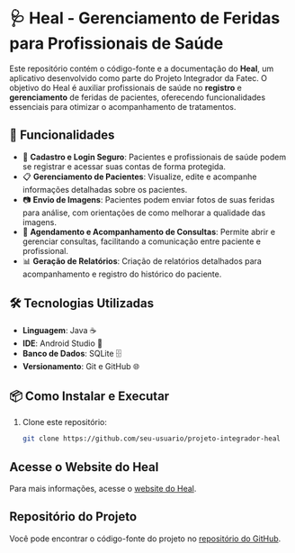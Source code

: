 # 🩺 Heal - Gerenciamento de Feridas para Profissionais de Saúde

Este repositório contém o código-fonte e a documentação do **Heal**, um aplicativo desenvolvido como parte do Projeto Integrador da Fatec. O objetivo do Heal é auxiliar profissionais de saúde no **registro** e **gerenciamento** de feridas de pacientes, oferecendo funcionalidades essenciais para otimizar o acompanhamento de tratamentos.

## 🚀 Funcionalidades

- 🔐 **Cadastro e Login Seguro**: Pacientes e profissionais de saúde podem se registrar e acessar suas contas de forma protegida.
- 📋 **Gerenciamento de Pacientes**: Visualize, edite e acompanhe informações detalhadas sobre os pacientes.
- 📷 **Envio de Imagens**: Pacientes podem enviar fotos de suas feridas para análise, com orientações de como melhorar a qualidade das imagens.
- 📅 **Agendamento e Acompanhamento de Consultas**: Permite abrir e gerenciar consultas, facilitando a comunicação entre paciente e profissional.
- 📊 **Geração de Relatórios**: Criação de relatórios detalhados para acompanhamento e registro do histórico do paciente.

## 🛠️ Tecnologias Utilizadas

- **Linguagem**: Java ☕
- **IDE**: Android Studio 📱
- **Banco de Dados**: SQLite 🗄️
- **Versionamento**: Git e GitHub 🌐


## 📦 Como Instalar e Executar

1. Clone este repositório:
   ```bash
   git clone https://github.com/seu-usuario/projeto-integrador-heal


## Acesse o Website do Heal

Para mais informações, acesse o [website do Heal](https://pedrotescaro.github.io/landing-page-heal).

## Repositório do Projeto

Você pode encontrar o código-fonte do projeto no [repositório do GitHub](https://github.com/pedrotescaro/landing-page-heal).

